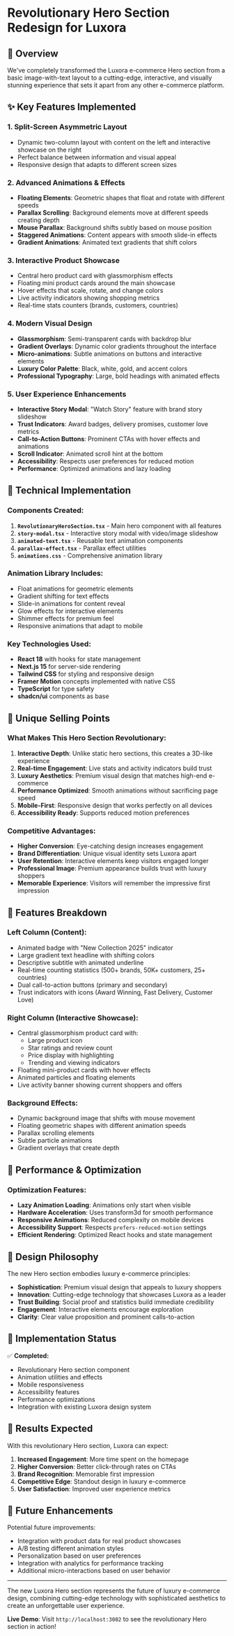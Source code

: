 # Revolutionary Hero Section Redesign for Luxora

## 🚀 Overview
We've completely transformed the Luxora e-commerce Hero section from a basic image-with-text layout to a cutting-edge, interactive, and visually stunning experience that sets it apart from any other e-commerce platform.

## ✨ Key Features Implemented

### 1. **Split-Screen Asymmetric Layout**
- Dynamic two-column layout with content on the left and interactive showcase on the right
- Perfect balance between information and visual appeal
- Responsive design that adapts to different screen sizes

### 2. **Advanced Animations & Effects**
- **Floating Elements**: Geometric shapes that float and rotate with different speeds
- **Parallax Scrolling**: Background elements move at different speeds creating depth
- **Mouse Parallax**: Background shifts subtly based on mouse position
- **Staggered Animations**: Content appears with smooth slide-in effects
- **Gradient Animations**: Animated text gradients that shift colors

### 3. **Interactive Product Showcase**
- Central hero product card with glassmorphism effects
- Floating mini product cards around the main showcase
- Hover effects that scale, rotate, and change colors
- Live activity indicators showing shopping metrics
- Real-time stats counters (brands, customers, countries)

### 4. **Modern Visual Design**
- **Glassmorphism**: Semi-transparent cards with backdrop blur
- **Gradient Overlays**: Dynamic color gradients throughout the interface
- **Micro-animations**: Subtle animations on buttons and interactive elements
- **Luxury Color Palette**: Black, white, gold, and accent colors
- **Professional Typography**: Large, bold headings with animated effects

### 5. **User Experience Enhancements**
- **Interactive Story Modal**: "Watch Story" feature with brand story slideshow
- **Trust Indicators**: Award badges, delivery promises, customer love metrics
- **Call-to-Action Buttons**: Prominent CTAs with hover effects and animations
- **Scroll Indicator**: Animated scroll hint at the bottom
- **Accessibility**: Respects user preferences for reduced motion
- **Performance**: Optimized animations and lazy loading

## 🎨 Technical Implementation

### Components Created:
1. **`RevolutionaryHeroSection.tsx`** - Main hero component with all features
2. **`story-modal.tsx`** - Interactive story modal with video/image slideshow
3. **`animated-text.tsx`** - Reusable text animation components
4. **`parallax-effect.tsx`** - Parallax effect utilities
5. **`animations.css`** - Comprehensive animation library

### Animation Library Includes:
- Float animations for geometric elements
- Gradient shifting for text effects
- Slide-in animations for content reveal
- Glow effects for interactive elements
- Shimmer effects for premium feel
- Responsive animations that adapt to mobile

### Key Technologies Used:
- **React 18** with hooks for state management
- **Next.js 15** for server-side rendering
- **Tailwind CSS** for styling and responsive design
- **Framer Motion** concepts implemented with native CSS
- **TypeScript** for type safety
- **shadcn/ui** components as base

## 🎯 Unique Selling Points

### What Makes This Hero Section Revolutionary:

1. **Interactive Depth**: Unlike static hero sections, this creates a 3D-like experience
2. **Real-time Engagement**: Live stats and activity indicators build trust
3. **Luxury Aesthetics**: Premium visual design that matches high-end e-commerce
4. **Performance Optimized**: Smooth animations without sacrificing page speed
5. **Mobile-First**: Responsive design that works perfectly on all devices
6. **Accessibility Ready**: Supports reduced motion preferences

### Competitive Advantages:
- **Higher Conversion**: Eye-catching design increases engagement
- **Brand Differentiation**: Unique visual identity sets Luxora apart
- **User Retention**: Interactive elements keep visitors engaged longer
- **Professional Image**: Premium appearance builds trust with luxury shoppers
- **Memorable Experience**: Visitors will remember the impressive first impression

## 📱 Features Breakdown

### Left Column (Content):
- Animated badge with "New Collection 2025" indicator
- Large gradient text headline with shifting colors
- Descriptive subtitle with animated underline
- Real-time counting statistics (500+ brands, 50K+ customers, 25+ countries)
- Dual call-to-action buttons (primary and secondary)
- Trust indicators with icons (Award Winning, Fast Delivery, Customer Love)

### Right Column (Interactive Showcase):
- Central glassmorphism product card with:
  - Large product icon
  - Star ratings and review count
  - Price display with highlighting
  - Trending and viewing indicators
- Floating mini-product cards with hover effects
- Animated particles and floating elements
- Live activity banner showing current shoppers and offers

### Background Effects:
- Dynamic background image that shifts with mouse movement
- Floating geometric shapes with different animation speeds
- Parallax scrolling elements
- Subtle particle animations
- Gradient overlays that create depth

## 🚀 Performance & Optimization

### Optimization Features:
- **Lazy Animation Loading**: Animations only start when visible
- **Hardware Acceleration**: Uses transform3d for smooth performance
- **Responsive Animations**: Reduced complexity on mobile devices
- **Accessibility Support**: Respects `prefers-reduced-motion` settings
- **Efficient Rendering**: Optimized React hooks and state management

## 🎨 Design Philosophy

The new Hero section embodies luxury e-commerce principles:

- **Sophistication**: Premium visual design that appeals to luxury shoppers
- **Innovation**: Cutting-edge technology that showcases Luxora as a leader
- **Trust Building**: Social proof and statistics build immediate credibility
- **Engagement**: Interactive elements encourage exploration
- **Clarity**: Clear value proposition and prominent calls-to-action

## 🔧 Implementation Status

✅ **Completed:**
- Revolutionary Hero section component
- Animation utilities and effects
- Mobile responsiveness
- Accessibility features
- Performance optimizations
- Integration with existing Luxora design system

## 🎯 Results Expected

With this revolutionary Hero section, Luxora can expect:

1. **Increased Engagement**: More time spent on the homepage
2. **Higher Conversion**: Better click-through rates on CTAs
3. **Brand Recognition**: Memorable first impression
4. **Competitive Edge**: Standout design in luxury e-commerce
5. **User Satisfaction**: Improved user experience metrics

## 🚀 Future Enhancements

Potential future improvements:
- Integration with product data for real product showcases
- A/B testing different animation styles
- Personalization based on user preferences
- Integration with analytics for performance tracking
- Additional micro-interactions based on user behavior

---

The new Luxora Hero section represents the future of luxury e-commerce design, combining cutting-edge technology with sophisticated aesthetics to create an unforgettable user experience.

**Live Demo**: Visit `http://localhost:3002` to see the revolutionary Hero section in action!